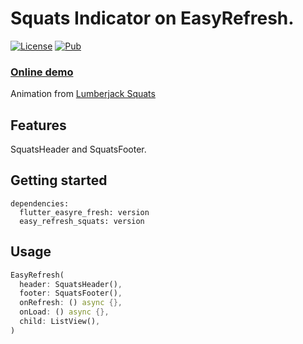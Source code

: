 # Squats Indicator on EasyRefresh.

[![License](https://img.shields.io/badge/license-MIT-green.svg)](/LICENSE)
[![Pub](https://img.shields.io/pub/v/easy_refresh_squats)](https://pub.flutter-io.cn/packages/easy_refresh_squats)

### [Online demo](https://xuelongqy.github.io/flutter_easy_refresh/#/style/squats)
Animation from [Lumberjack Squats](https://rive.app/community/980-1894-lumberjack-squats)

## Features

SquatsHeader and SquatsFooter.

## Getting started

```
dependencies:
  flutter_easyre_fresh: version
  easy_refresh_squats: version
```

## Usage

```dart
EasyRefresh(
  header: SquatsHeader(),
  footer: SquatsFooter(),
  onRefresh: () async {},
  onLoad: () async {},
  child: ListView(),
)
```
